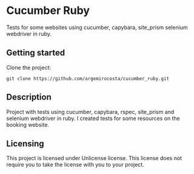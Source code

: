 # Cucumber Ruby

Tests for some websites using cucumber, capybara, site_prism selenium webdriver in ruby.

## Getting started

Clone the project:

```shell
git clone https://github.com/argemirocosta/cucumber_ruby.git
```

## Description

Project with tests using cucumber, capybara, rspec, site_prism and selenium webdriver in ruby. I created tests for some resources on the booking website.

## Licensing

This project is licensed under Unlicense license. This license does not require
you to take the license with you to your project.
